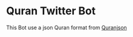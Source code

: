 # Quran Twitter Bot

 This Bot use a json Quran format from <a href="https://github.com/semarketir/quranjson">Quranjson</a>

